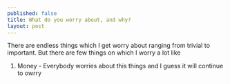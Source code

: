 ```yaml
---
published: false
title: What do you worry about, and why?
layout: post
---
```

There are endless things which I get worry about ranging from trivial to important. But there are few things on which I worry a lot like
1. Money - Everybody worries about this things and I guess it will continue to owrry